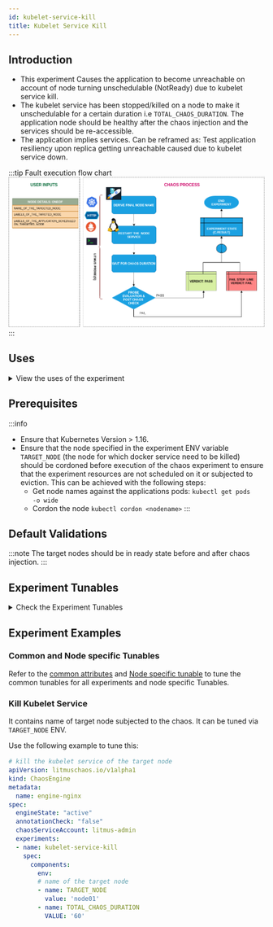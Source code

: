 ```yaml
---
id: kubelet-service-kill
title: Kubelet Service Kill
---
```


## Introduction

- This experiment Causes the application to become unreachable on account of node turning unschedulable (NotReady) due to kubelet service kill.
- The kubelet service has been stopped/killed on a node to make it unschedulable for a certain duration i.e `TOTAL_CHAOS_DURATION`. The application node should be healthy after the chaos injection and the services should be re-accessible.
- The application implies services. Can be reframed as: Test application resiliency upon replica getting unreachable caused due to kubelet service down.

:::tip Fault execution flow chart
![Kubelet Service Kill](./static/images/svc-kill.png)
:::

## Uses

<details>
<summary>View the uses of the experiment</summary>
<div>
Coming soon.
</div>
</details>

## Prerequisites

:::info

- Ensure that Kubernetes Version > 1.16.
- Ensure that the node specified in the experiment ENV variable <code>TARGET_NODE</code> (the node for which docker service need to be killed) should be cordoned before execution of the chaos experiment to ensure that the experiment resources are not scheduled on it or subjected to eviction. This can be achieved with the following steps:
  - Get node names against the applications pods: <code>kubectl get pods -o wide</code>
  - Cordon the node <code>kubectl cordon &lt;nodename&gt;</code>
:::

## Default Validations

:::note
The target nodes should be in ready state before and after chaos injection.
:::

## Experiment Tunables

<details>
    <summary>Check the Experiment Tunables</summary>
    <h2>Mandatory Fields</h2>
    <table>
      <tr>
        <th> Variables </th>
        <th> Description </th>
        <th> Notes </th>
      </tr>
      <tr>
        <td> TARGET_NODE </td>
        <td> Name of the target node</td>
        <td> </td>
      </tr>
      <tr>
        <td> NODE_LABEL </td>
        <td> It contains node label, which will be used to filter the target node if <code>TARGET_NODE ENV</code> is not set </td>
        <td> It is mutually exclusive with the <code>TARGET_NODE ENV</code>. If both are provided then it will use the <code>TARGET_NODE</code> </td>
      </tr>
    </table>
    <h2>Optional Fields</h2>
    <table>
      <tr>
        <th> Variables </th>
        <th> Description </th>
        <th> Notes </th>
      </tr>
      <tr>
        <td> TOTAL_CHAOS_DURATION </td>
        <td> The time duration for chaos insertion (seconds)  </td>
        <td> Defaults to 60s </td>
      </tr>
      <tr>
        <td> LIB </td>
        <td> The chaos lib used to inject the chaos </td>
        <td> Defaults to <code>litmus</code> </td>
      </tr>
      <tr>
        <td> LIB_IMAGE </td>
        <td> The lib image used to inject kubelet kill chaos the image should have systemd installed in it. </td>
        <td> Defaults to <code>ubuntu:16.04</code> </td>
      </tr>
      <tr>
        <td> RAMP_TIME </td>
        <td> Period to wait before injection of chaos in sec </td>
        <td> Eg. 30 </td>
      </tr>
    </table>
</details>

## Experiment Examples

### Common and Node specific Tunables

Refer to the [common attributes](../../common-tunables-for-all-experiments) and [Node specific tunable](./common-tunables-for-node-experiments) to tune the common tunables for all experiments and node specific Tunables.

### Kill Kubelet Service

It contains name of target node subjected to the chaos. It can be tuned via `TARGET_NODE` ENV.

Use the following example to tune this:

[embedmd]:# (./static/manifests/kubelet-service-kill/kubelet-service-kill.yaml yaml)
```yaml
# kill the kubelet service of the target node
apiVersion: litmuschaos.io/v1alpha1
kind: ChaosEngine
metadata:
  name: engine-nginx
spec:
  engineState: "active"
  annotationCheck: "false"
  chaosServiceAccount: litmus-admin
  experiments:
  - name: kubelet-service-kill
    spec:
      components:
        env:
        # name of the target node
        - name: TARGET_NODE
          value: 'node01'
        - name: TOTAL_CHAOS_DURATION
          VALUE: '60'
```
